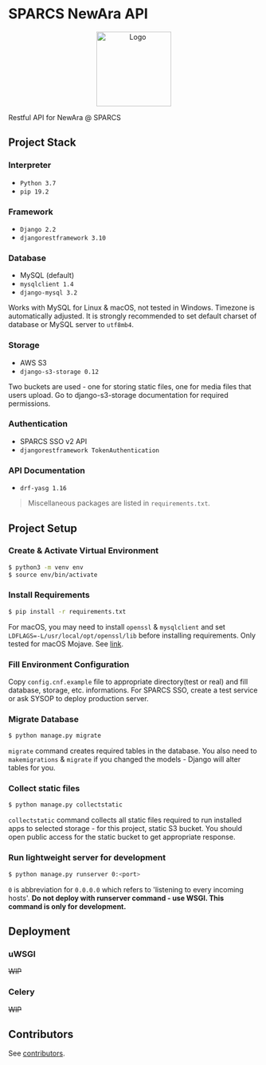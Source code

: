 # SPARCS NewAra API

<p align="center">
  <img src="https://raw.githubusercontent.com/sparcs-kaist/new-ara-web/master/src/assets/Services-Ara.png" alt="Logo" height="150">
</p>

Restful API for NewAra @ SPARCS

## Project Stack

### Interpreter

* `Python 3.7`
* `pip 19.2`

### Framework

* `Django 2.2`
* `djangorestframework 3.10`

### Database

* MySQL (default)
* `mysqlclient 1.4`
* `django-mysql 3.2`

Works with MySQL for Linux & macOS, not tested in Windows. Timezone is automatically adjusted. It is strongly recommended to set default charset of database or MySQL server to `utf8mb4`.

### Storage

* AWS S3
* `django-s3-storage 0.12`

Two buckets are used - one for storing static files, one for media files that users upload. Go to django-s3-storage documentation for required permissions.

### Authentication

* SPARCS SSO v2 API
* `djangorestframework TokenAuthentication`

### API Documentation

* `drf-yasg 1.16`

> Miscellaneous packages are listed in `requirements.txt`.

## Project Setup

### Create & Activate Virtual Environment

```bash
$ python3 -m venv env
$ source env/bin/activate
```

### Install Requirements

```bash
$ pip install -r requirements.txt
```

For macOS, you may need to install `openssl` & `mysqlclient` and set `LDFLAGS=-L/usr/local/opt/openssl/lib` before installing requirements. Only tested for macOS Mojave. See [link](https://stackoverflow.com/questions/50940302/installing-mysql-python-causes-command-clang-failed-with-exit-status-1-on-mac).

### Fill Environment Configuration

Copy `config.cnf.example` file to appropriate directory(test or real) and fill database, storage, etc. informations. For SPARCS SSO, create a test service or ask SYSOP to deploy production server.

### Migrate Database

```bash
$ python manage.py migrate
```

`migrate` command creates required tables in the database. You also need to `makemigrations` & `migrate` if you changed the models - Django will alter tables for you.

### Collect static files

```bash
$ python manage.py collectstatic
```

`collectstatic` command collects all static files required to run installed apps to selected storage - for this project, static S3 bucket. You should open public access for the static bucket to get appropriate response.

### Run lightweight server for development

```bash
$ python manage.py runserver 0:<port>
```

`0` is abbreviation for `0.0.0.0` which refers to 'listening to every incoming hosts'. **Do not deploy with runserver command - use WSGI. This command is only for development.**

## Deployment

### uWSGI

~~WIP~~

### Celery

~~WIP~~

## Contributors

See [contributors](https://github.com/sparcs-kaist/new-ara-api/graphs/contributors).
